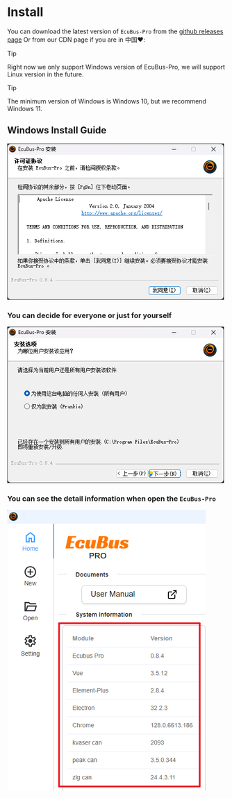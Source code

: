 
# Install

You can download the latest version of `EcuBus-Pro` from the [github releases page](https://github.com/ecubus/EcuBus-Pro/releases)
Or from our CDN page if you are in 中国❤️:<CustomComponent/>
> [!TIP]
> Right now we only support Windows version of EcuBus-Pro, we will support Linux version in the future.

> [!TIP]
> The minimum version of Windows is Windows 10, but we recommend Windows 11.

## Windows Install Guide
![alt text](image.png)

### You can decide for everyone or just for yourself
![alt text](image-1.png)

### You can see the detail information when open the `EcuBus-Pro`
![alt text](image-2.png)


<script setup>
import CustomComponent from './download.vue'
</script>